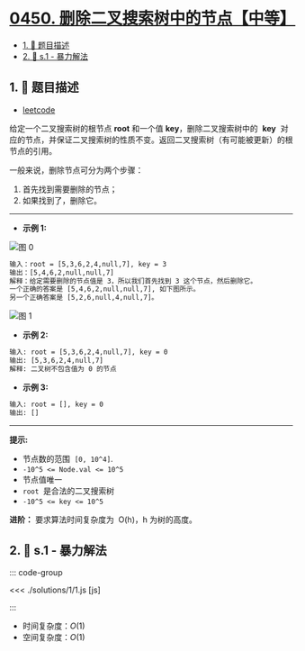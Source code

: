 # [0450. 删除二叉搜索树中的节点【中等】](https://github.com/tnotesjs/TNotes.leetcode/tree/main/notes/0450.%20%E5%88%A0%E9%99%A4%E4%BA%8C%E5%8F%89%E6%90%9C%E7%B4%A2%E6%A0%91%E4%B8%AD%E7%9A%84%E8%8A%82%E7%82%B9%E3%80%90%E4%B8%AD%E7%AD%89%E3%80%91)

<!-- region:toc -->

- [1. 📝 题目描述](#1--题目描述)
- [2. 🎯 s.1 - 暴力解法](#2--s1---暴力解法)

<!-- endregion:toc -->

## 1. 📝 题目描述

- [leetcode](https://leetcode.cn/problems/delete-node-in-a-bst/)

给定一个二叉搜索树的根节点 **root** 和一个值 **key**，删除二叉搜索树中的  **key**  对应的节点，并保证二叉搜索树的性质不变。返回二叉搜索树（有可能被更新）的根节点的引用。

一般来说，删除节点可分为两个步骤：

1. 首先找到需要删除的节点；
2. 如果找到了，删除它。

---

- **示例 1:**

![图 0](https://cdn.jsdelivr.net/gh/tnotesjs/imgs@main/2025-09-12-14-32-25.png)

```txt
输入：root = [5,3,6,2,4,null,7], key = 3
输出：[5,4,6,2,null,null,7]
解释：给定需要删除的节点值是 3，所以我们首先找到 3 这个节点，然后删除它。
一个正确的答案是 [5,4,6,2,null,null,7], 如下图所示。
另一个正确答案是 [5,2,6,null,4,null,7]。
```

![图 1](https://cdn.jsdelivr.net/gh/tnotesjs/imgs@main/2025-09-12-14-32-37.png)

- **示例 2:**

```txt
输入: root = [5,3,6,2,4,null,7], key = 0
输出: [5,3,6,2,4,null,7]
解释: 二叉树不包含值为 0 的节点
```

- **示例 3:**

```txt
输入: root = [], key = 0
输出: []
```

---

**提示:**

- 节点数的范围  `[0, 10^4]`.
- `-10^5 <= Node.val <= 10^5`
- 节点值唯一
- `root`  是合法的二叉搜索树
- `-10^5 <= key <= 10^5`

**进阶：** 要求算法时间复杂度为  O(h)，h 为树的高度。

## 2. 🎯 s.1 - 暴力解法

::: code-group

<<< ./solutions/1/1.js [js]

:::

- 时间复杂度：$O(1)$
- 空间复杂度：$O(1)$
